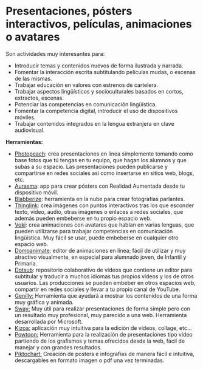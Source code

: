 # Presentaciones, pósters interactivos, películas, animaciones o avatares

Son actividades muy interesantes para:

*   Introducir temas y contenidos nuevos de forma ilustrada y narrada.
*   Fomentar la interacción escrita subtitulando películas mudas, o escenas de las mismas.
*   Trabajar educación en valores con estrenos de cartelera.
*   Trabajar aspectos lingüísticos y socioculturales basados en cortos, extractos, escenas.
*   Potenciar las competencias en comunicación lingüística.
*   Fomentar la competencia digital, introducir el uso de dispositivos móviles.
*   Trabajar contenidos integrados en la lengua extranjera en clave audiovisual.

**Herramientas:**

*   [Photopeach](http://photopeach.com/): crea presentaciones en línea simplemente tomando como base fotos que tú tengas en tu equipo, que hagan los alumnos y que subas a su espacio. Las presentaciones pueden publicarse y compartirse en redes sociales así como insertarse en sitios web, blogs, etc.
*   [Aurasma](http://www.aurasma.com/#/whats-your-aura): app para crear pósters con Realidad Aumentada desde tu dispositivo móvil.
*   [Blabberize](http://blabberize.com/): herramienta en la nube para crear fotografías parlantes.
*   [Thinglink](http://www.thinglink.com/): crea imágenes con puntos interactivos tras los que esconder texto, vídeo, audio, otras imágenes o enlaces a redes sociales, que además pueden embeberse en tu propio espacio web.
*   [Voki](http://www.voki.com/): crea animaciones con avatares que hablan en varias lenguas, que pueden utilizarse para trabajar competencias en comunicación lingüística. Muy fácil se usar, puede embeberse en cualquier otro espacio web.
*   [Domoanimate](http://domo.goanimate.com/): editor de animaciones en línea; fácil de utilizar y muy atractivo visualmente, en especial para alumnado joven, de Infantil y Primaria.
*   [Dotsub](http://dotsub.com/): repositorio colaborativo de vídeos que contiene un editor para subtitular y traducir a muchos idiomas tus propios vídeos y los de otros usuarios. Las producciones se pueden embeber en otros espacios web, compartir en redes sociales y llevar a tu propio canal de YouTube.
*   [Genilly:](https://www.genial.ly/es) Herramienta que ayudará a mostrar los contenidos de una forma muy gráfica y animada. 
*   [Sway:](https://sway.com/) Muy útil para realizar presentaciones de forma simple pero con un resultado muy profesional, muy parecido a una web. Herramienta desarrollada por Microsoft. 
*   [Kizoa:](https://www.kizoa.es/) aplicación muy intuitiva para la edición de vídeos, collage, etc...
*   [Powtoon:](https://www.powtoon.com/home/) Herramienta para la realización de presentaciones tipo vídeo partiendo de los grafismos y temas ofrecidos desde la web, fácil de manejar y con grandes resultados. 
*   [Piktochart:](https://piktochart.com/) Creación de posters e infografías de manera fácil e intuitiva, descargables en formato imagen o pdf una vez terminadas.